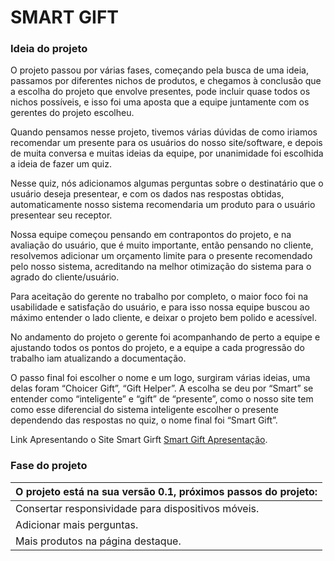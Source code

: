 # SMART GIFT

<h3>Ideia do projeto</h3>

<p>      O projeto passou por várias fases, começando pela busca de uma ideia, passamos por diferentes nichos de produtos, e chegamos à conclusão que a escolha do projeto que envolve presentes, pode incluir quase todos os nichos possíveis, e isso foi uma aposta que a equipe juntamente com os gerentes do projeto escolheu.</p>


<p>      Quando pensamos nesse projeto, tivemos várias dúvidas de como iriamos recomendar um presente para os usuários do nosso site/software, e depois de muita conversa e muitas ideias da equipe, por unanimidade foi escolhida a ideia de fazer um quiz.</p>

<p>      Nesse quiz, nós adicionamos algumas perguntas sobre o destinatário que o usuário deseja presentear, e com os dados nas respostas obtidas, automaticamente nosso sistema recomendaria um produto para o usuário presentear seu receptor.</p>

Nossa equipe começou pensando em contrapontos do projeto, e na avaliação do usuário, que é muito importante, então pensando no cliente, resolvemos adicionar um orçamento limite para o presente recomendado pelo nosso sistema, acreditando na melhor otimização do sistema para o agrado do cliente/usuário.

<P>      Para aceitação do gerente no trabalho por completo, o maior foco foi na usabilidade e satisfação do usuário, e para isso nossa equipe buscou ao máximo entender o lado cliente, e deixar o projeto bem polido e acessível.</P>

<p>      No andamento do projeto o gerente foi acompanhando de perto a equipe e ajustando todos os pontos do projeto, e a equipe a cada progressão do trabalho iam atualizando a documentação.</p>

<p>      O passo final foi escolher o nome e um logo, surgiram várias ideias, uma delas foram “Choicer Gift”, “Gift Helper”. A escolha se deu por “Smart” se entender como “inteligente” e “gift” de “presente”, como o nosso site tem como esse diferencial do sistema inteligente escolher o presente dependendo das respostas no quiz, o nome final foi “Smart Gift”.</p>

<p>
  Link Apresentando o Site Smart Girft
  <a href="https://youtu.be/PaIIABHBMy0">Smart Gift Apresentação</a>.
</p>

<h3>Fase do projeto</h3>

| O projeto está na sua versão 0.1, próximos passos do projeto: |
| ------------------------------------------------------------ |
| Consertar responsividade para dispositivos móveis.           |
| Adicionar mais perguntas.                                    |
| Mais produtos na página destaque.                            |
